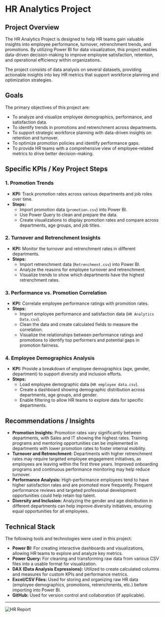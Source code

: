 # HR Analytics Project

## Project Overview
The HR Analytics Project is designed to help HR teams gain valuable insights into employee performance, turnover, retrenchment trends, and promotions. By utilizing Power BI for data visualization, this project enables data-driven decision-making to improve employee satisfaction, retention, and operational efficiency within organizations.

The project consists of data analysis on several datasets, providing actionable insights into key HR metrics that support workforce planning and optimization strategies.

## Goals
The primary objectives of this project are:
- To analyze and visualize employee demographics, performance, and satisfaction data.
- To identify trends in promotions and retrenchment across departments.
- To support strategic workforce planning with data-driven insights on retention and turnover.
- To optimize promotion policies and identify performance gaps.
- To provide HR teams with a comprehensive view of employee-related metrics to drive better decision-making.

## Specific KPIs / Key Project Steps

### 1. **Promotion Trends**
- **KPI:** Track promotion rates across various departments and job roles over time.
- **Steps:**
  - Import promotion data (`promotion.csv`) into Power BI.
  - Use Power Query to clean and prepare the data.
  - Create visualizations to display promotion rates and compare across departments, age groups, and job titles.

### 2. **Turnover and Retrenchment Insights**
- **KPI:** Monitor the turnover and retrenchment rates in different departments.
- **Steps:**
  - Import retrenchment data (`Retrenchment.csv`) into Power BI.
  - Analyze the reasons for employee turnover and retrenchment.
  - Visualize trends to show which departments have the highest retrenchment rates.

### 3. **Performance vs. Promotion Correlation**
- **KPI:** Correlate employee performance ratings with promotion rates.
- **Steps:**
  - Import employee performance and satisfaction data (`HR Analytics Data.csv`).
  - Clean the data and create calculated fields to measure the correlation.
  - Visualize the relationships between performance ratings and promotions to identify top performers and potential gaps in promotion fairness.

### 4. **Employee Demographics Analysis**
- **KPI:** Provide a breakdown of employee demographics (age, gender, department) to support diversity and inclusion efforts.
- **Steps:**
  - Load employee demographic data (`HR employee data.csv`).
  - Create a dashboard showing demographic distribution across departments, age groups, and gender.
  - Enable filtering to allow HR teams to explore data for specific departments.

## Recommendations / Insights
- **Promotion Insights:** Promotion rates vary significantly between departments, with Sales and IT showing the highest rates. Training programs and mentoring opportunities can be implemented in departments with lower promotion rates to foster internal mobility.
- **Turnover and Retrenchment:** Departments with higher retrenchment rates may require targeted employee engagement initiatives, as employees are leaving within the first three years. Improved onboarding programs and continuous performance monitoring may help reduce turnover.
- **Performance Analysis:** High-performance employees tend to have higher satisfaction rates and are promoted more frequently. Frequent performance reviews and targeted professional development opportunities could help retain top talent.
- **Diversity and Inclusion:** Analyzing the gender and age distribution in different departments can help improve diversity initiatives, ensuring equal opportunities for all employees.

## Technical Stack
The following tools and technologies were used in this project:

- **Power BI:** For creating interactive dashboards and visualizations, allowing HR teams to explore and analyze key metrics.
- **Power Query:** For cleaning and transforming raw data from various CSV files into a usable format for visualization.
- **DAX (Data Analysis Expressions):** Utilized to create calculated columns and measures for custom KPIs and performance metrics.
- **Excel/CSV Files:** Used for storing and organizing raw HR data (employee demographics, promotions, retrenchments, etc.) before importing into Power BI.
- **GitHub:** Used for version control and collaboration (if applicable).

---

![HR Report](<https://github.com/KantaponWongsanguan/PowerBI-Portfolio/blob/main/Dashboard%20HR%20report.png>)
